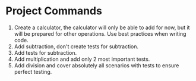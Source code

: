 # Project Commands

1. Create a calculator, the calculator will only be able to add for now, but it will be prepared for other operations. Use best practices when writing code.
2. Add subtraction, don't create tests for subtraction.
3. Add tests for subtraction.
4. Add multiplication and add only 2 most important tests.
5. Add division and cover absolutely all scenarios with tests to ensure perfect testing.